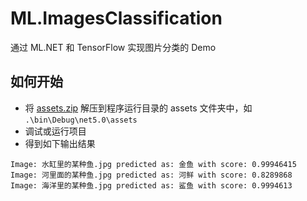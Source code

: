 # ML.ImagesClassification
通过 ML.NET 和 TensorFlow 实现图片分类的 Demo

## 如何开始

* 将 [assets.zip](assets.zip) 解压到程序运行目录的 assets 文件夹中，如 `.\bin\Debug\net5.0\assets`
* 调试或运行项目
* 得到如下输出结果
```
Image: 水缸里的某种鱼.jpg predicted as: 金鱼 with score: 0.99946415
Image: 河里面的某种鱼.jpg predicted as: 河鲜 with score: 0.8289868
Image: 海洋里的某种鱼.jpg predicted as: 鲨鱼 with score: 0.9994613
```